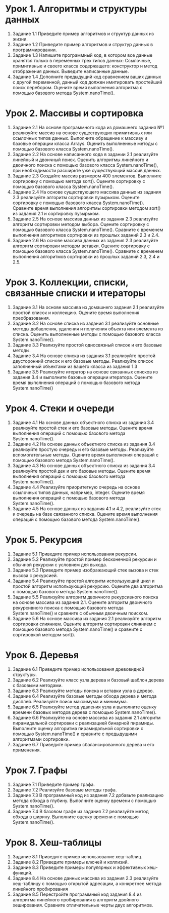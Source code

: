 # Урок 1. Алгоритмы и структуры данных
1. Задание 1.1
Приведите пример алгоритмов и структур данных из жизни.
2. Задание 1.2
Приведите пример алгоритмов и структур данных в программировании.
3. Задание 1.3
Напишите программный код, в котором все данные хранятся только в переменных трех типов данных: Ссылочные, примитивные и своего класса содержащего: конструктор и метод отображения данных.
Выведите написанные данные.
4. Задание 1.4
Дополните предыдущий код сравнением ваших данных с другой переменной, данный код должен имитировать простейший поиск перебором.
Оцените время выполнения алгоритма с помощью базового метода System.nanoTime().
# Урок 2. Массивы и сортировка
1. Задание 2.1
На основе программного кода из домашнего задания №1 реализуйте массив на основе существующих примитивных или ссылочных типов данных.
Выполните обращение к массиву и базовые операции класса Arrays.
Оценить выполненные методы с помощью базового класса System.nanoTime().
2. Задание 2.2
На основе написанного кода в задании 2.1 реализуйте линейный и двоичный поиск.
Оценить алгоритмы линейного и двоичного поиска с помощью базового класса System.nanoTime(), при необходимости расширьте уже существующий массив данных.
3. Задание 2.3
Создайте массив размером 400 элементов.
Выполните сортировку с помощью метода sort().
Оцените сортировку с помощью базового класса System.nanoTime().
4. Задание 2.4
На основе существующего массива данных из задания 2.3 реализуйте алгоритм сортировки пузырьком.
Оцените сортировку с помощью базового класса System.nanoTime().
Сравните время выполнения алгоритмы сортировки методом sort() из задания 2.1 и сортировку пузырьком.
5. Задание 2.5
На основе массива данных из задания 2.3 реализуйте алгоритм сортировки методом выбора.
Оцените сортировку с помощью базового класса System.nanoTime().
Сравните с временем выполнения алгоритмов сортировки из прошлых заданий 2.3 и 2.4.
6. Задание 2.6
На основе массива данных из задания 2.3 реализуйте алгоритм сортировки методом вставки.
Оцените сортировку с помощью базового класса System.nanoTime().
Сравните с временем выполнения алгоритмов сортировки из прошлых заданий 2.3, 2.4 и 2.5.
# Урок 3. Коллекции, списки, связанные списки и итераторы
1. Задание 3.1
На основе массива из домашнего задания 2.1 реализуйте простой список и коллекцию.
Оцените время выполнения преобразования.
2. Задание 3.2
На основе списка из задания 3.1 реализуйте основные методы добавления, удаления и получения объекта или элемента из списка.
Оценить выполненные методы с помощью базового класса System.nanoTime().
3. Задание 3.3
Реализуйте простой односвязный список и его базовые методы.
4. Задание 3.4
На основе списка из задания 3.1 реализуйте простой двусторонний список и его базовые методы.
Реализуйте список заполненный объектами из вашего класса из задания 1.3
5. Задание 3.5
Реализуйте итератор на основе связанных списков из задания 3.4 и выполните базовые операции итератора.
Оцените время выполнения операций с помощью базового метода System.nanoTime()
# Урок 4. Стеки и очереди
1. Задание 4.1
На основе данных объектного списка из задания 3.4 реализуйте простой стек и его базовые методы.
Оцените время выполнения операций с помощью базового метода System.nanoTime().
2. Задание 4.2
На основе данных объектного списка из задания 3.4 реализуйте простую очередь и его базовые методы.
Реализуйте вспомогательные методы.
Оцените время выполнения операций с помощью базового метода System.nanoTime().
3. Задание 4.3
На основе данных объектного списка из задания 3.4 реализуйте простой дек и его базовые методы.
Оцените время выполнения операций с помощью базового метода System.nanoTime().
4. Задание 4.4
Реализуйте приоритетную очередь на основе ссылочных типов данных, например, integer.
Оцените время выполнения операций с помощью базового метода System.nanoTime().
5. Задание 4.5
На основе данных из задания 4.1 и 4.2, реализуйте стек и очередь на базе связанного списка.
Оцените время выполнения операций с помощью базового метода System.nanoTime().
# Урок 5. Рекурсия
1. Задание 5.1
Приведите пример использования рекурсии.
2. Задание 5.2
Реализуйте простой пример бесконечной рекурсии и обычной рекурсии с условием для выхода.
3. Задание 5.3
Приведите пример изображающий стек вызова и стек вызова с рекурсией.
4. Задание 5.4
Реализуйте простой алгоритм использующий цикл и простой алгоритм использующий рекурсию.
Оцените два алгоритма с помощью базового метода System.nanoTime().
5. Задание 5.5
Реализуйте алгоритм двоичного рекурсивного поиска на основе массива из задания 2.1.
Оцените алгоритм двоичного рекурсивного поиска с помощью базового метода System.nanoTime() и сравните с обычным двоичным поиском.
6. Задание 5.6
На основе массива из задания 2.1 реализуйте алгоритм сортировки слиянием.
Оцените алгоритм сортировки слиянием с помощью базового метода System.nanoTime() и сравните с сортировкой методом sort().
# Урок 6. Деревья
1. Задание 6.1
Приведите пример использования древовидной структуры.
2. Задание 6.2
Реализуйте класс узла дерева и базовый шаблон дерева с базовыми методами.
3. Задание 6.3
Реализуйте методы поиска и вставки узла в дерево.
4. Задание 6.4
Реализуйте базовые методы обхода дерева и метода дисплей.
Реализуйте поиск максимума и минимума.
5. Задание 6.5
Реализуйте метод удаления узла и выполните оценку времени базовых методов дерева с помощью System.nanoTime().
6. Задание 6.6
Реализуйте на основе массива из задания 2.1 алгоритм пирамидальной сортировки с реализацией бинарной пирамиды.
Выполните оценку алгоритма пирамидальной сортировки с помощью System.nanoTime() и сравните с предыдущими алгоритмами сортировки.
7. Задание 6.7
Приведите пример сбалансированного дерева и его применения.
# Урок 7. Графы
1. Задание 7.1
Приведите пример графа.
2. Задание 7.2
Реализуйте базовые методы графа.
3. Задание 7.3
В программный код из задания 7.2 добавьте реализацию метода обхода в глубину.
Выполните оценку времени с помощью System.nanoTime().
4. Задание 7.4
В базовом графе из задания 7.2 реализуйте метод обхода в ширину.
Выполните оценку времени с помощью System.nanoTime().
# Урок 8. Хеш-таблицы
1. Задание 8.1
Приведите пример использование хеш-таблиц.
2. Задание 8.2
Приведите примеры ключей и коллизий.
3. Задание 8.3
Приведите примеры популярных и эффективных хеш-функций.
4. Задание 8.4
На основе данных массива из задания 2.3 реализуйте хеш-таблицу с помощью открытой адресации, а конкретнее метода линейного пробирования
5. Задание 8.5
Перестройте программный код задания 8.4 из алгоритма линейного пробирования в алгоритм двойного хеширования.
Сравните отличительные черты двух алгоритмов.
